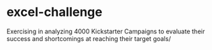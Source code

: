# excel-challenge
Exercising in analyzing 4000 Kickstarter Campaigns to evaluate their success and shortcomings at reaching their target goals/
